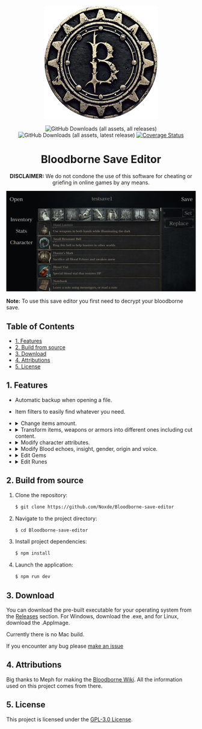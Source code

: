 <div align=center> 
  <img alt="creator-program-logo" src="./assets/icon.png" width="300px">
  <p><p/>

![GitHub Downloads (all assets, all releases)](https://img.shields.io/github/downloads/Noxde/Bloodborne-save-editor/total)
![GitHub Downloads (all assets, latest release)](https://img.shields.io/github/downloads-pre/Noxde/Bloodborne-save-editor/latest/total)
[![Coverage Status](https://coveralls.io/repos/github/Noxde/Bloodborne-save-editor/badge.svg)](https://coveralls.io/github/Noxde/Bloodborne-save-editor)
</div>
<h1 align="center">Bloodborne Save Editor</h1>

<p align="center">
   <b>DISCLAIMER:</b> We do not condone the use of this software for cheating or griefing in online games by any means.
</p>

<div align="center">

![overview.gif](./assets/overview.gif)

</div>

**Note:** To use this save editor you first need to decrypt your bloodborne save. 

## Table of Contents

- [1. Features](#1-features)
- [2. Build from source](#2-build-from-source)
- [3. Download](#3-download)
- [4. Attributions](#4-attributions)
- [5. License](#5-license)

## 1. Features

- Automatic backup when opening a file.
- Item filters to easily find whatever you need.
- <details>
      <summary>
         Change items amount.
      </summary>

   <img src="./assets/edit_amount.gif"/>
   </details>

- <details>
      <summary>
         Transform items, weapons or armors into different ones including cut content.
      </summary>

   <img src="./assets/transform.gif"/>
   </details>

- <details>
      <summary>
         Modify character attributes.
      </summary>

   <img src="./assets/attributes.gif"/>
   </details>

- <details>
      <summary>
         Modify Blood echoes, insight, gender, origin and voice.
      </summary>

   <img src="./assets/character.gif"/>
   </details>
   
- <details>
      <summary>
        Edit Gems
      </summary>

   <img src="./assets/edit_gems.gif"/>
   </details>

- <details>
      <summary>
        Edit Runes
      </summary>

   <img src="./assets/edit_rune.gif"/>
   </details>

## 2. Build from source

1. Clone the repository:

   ```bash
   $ git clone https://github.com/Noxde/Bloodborne-save-editor
   ```

2. Navigate to the project directory:

   ```bash
   $ cd Bloodborne-save-editor
   ```

3. Install project dependencies:

   ```bash
   $ npm install
   ```

4. Launch the application:

   ```bash
   $ npm run dev
   ```

## 3. Download

You can download the pre-built executable for your operating system from the [Releases](https://github.com/Noxde/Bloodborne-save-editor/releases) section.
For Windows, download the .exe, and for Linux, download the .AppImage.

Currently there is no Mac build.

If you encounter any bug please [make an issue](https://github.com/Noxde/Bloodborne-save-editor/issues/new)

## 4. Attributions

Big thanks to Meph for making the [Bloodborne Wiki](https://www.bloodborne-wiki.com/). All the information used on this project comes from there.

## 5. License

This project is licensed under the [GPL-3.0 License](./LICENSE).
